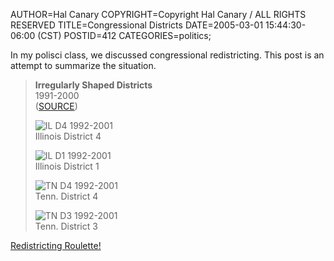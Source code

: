 AUTHOR=Hal Canary
COPYRIGHT=Copyright Hal Canary / ALL RIGHTS RESERVED
TITLE=Congressional Districts
DATE=2005-03-01 15:44:30-06:00 (CST)
POSTID=412
CATEGORIES=politics;

In my polisci class, we discussed congressional redistricting. This post is an attempt to summarize the situation.

> **Irregularly Shaped Districts**  
> 1991-2000  
> ([SOURCE](http://www.fairvote.org/redistricting/reports/remanual/il.htm))
> 
> ![IL D4 1992-2001](http://www.fairvote.org/redistricting/reports/remanual/pictures/il4.jpg)  
> Illinois District 4
> 
> ![IL D1 1992-2001](http://www.fairvote.org/redistricting/reports/remanual/pictures/il1.jpg)  
> Illinois District 1
> 
> ![TN D4 1992-2001](http://www.fairvote.org/redistricting/reports/remanual/pictures/tn4.jpg)  
> Tenn. District 4
> 
> ![TN D3 1992-2001](http://www.fairvote.org/redistricting/reports/remanual/pictures/tn3.jpg)  
> Tenn. District 3

[Redistricting Roulette!](http://www.fairvote.org/wheel/wheel.htm)
